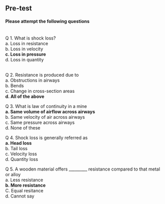 ## <b> Pre-test</b>
#### Please attempt the following questions

<br>
Q 1. What is shock loss?<br>
a. Loss in resistance<br>
b. Loss in velocity<br>
<b>c. Loss in pressure</b><br>
d. Loss in quantity<br><br>

Q 2. Resistance is produced due to<br>
a. Obstructions in airways <br>
b. Bends<br>
c. Change in cross-section areas <br>
<b>d. All of the above</b><br>

Q 3. What is law of continuity in a mine<br>
<b>a. Same volume of airflow across airways</b><br>
b. Same velocity of air across airways <br>
c. Same pressure across airways<br>
d. None of these <br>

Q 4. Shock loss is generally referred as<br>
<b>a. Head loss</b><br>
b. Tail loss<br>
c. Velocity loss<br>
d. Quantity loss<br>

Q 5. A wooden material offers _________ resistance compared to that metal or alloy<br>
a. Less resistance<br>
<b>b. More resistance</b><br>
C. Equal resitance<br>
d. Cannot say<br>
